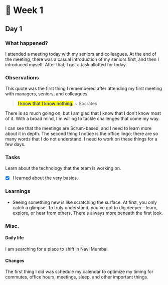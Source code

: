 # 🙈 Week 1

## Day 1

### What happened?

I attended a meeting today with my seniors and colleagues. At the end of the meeting, there was a casual introduction of my seniors first, and then I introduced myself. After that, I got a task allotted for today.

### Observations

This quote was the first thing I remembered after attending my first meeting with managers, seniors, and colleagues.

> <mark style="color:blue;">I know that I know nothing.</mark> \~ Socrates

There is so much going on, but I am glad that I know that I don't know most of it. With a broad mind, I'm willing to tackle challenges that come my way.

I can see that the meetings are Scrum-based, and I need to learn more about it in depth. The second thing I notice is the office lingo; there are so many words that I do not understand. I need to work on these things for a few days.

### Tasks

Learn about the technology that the team is working on.

* [x] I learned about the very basics.

### Learnings

* Seeing something new is like scratching the surface. At first, you only catch a glimpse. To truly understand, you've got to dig deeper—learn, explore, or hear from others. There's always more beneath the first look.

### Misc.

#### Daily life

I am searching for a place to shift in Navi Mumbai.

#### Changes

The first thing I did was schedule my calendar to optimize my timing for commutes, office hours, meetings, sleep, and other important things.
